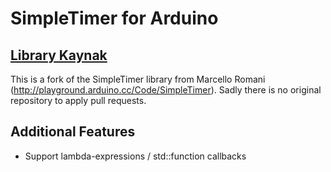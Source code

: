 # SimpleTimer for Arduino

## [Library Kaynak](https://github.com/schinken/SimpleTimer)

This is a fork of the SimpleTimer library from Marcello Romani (http://playground.arduino.cc/Code/SimpleTimer). Sadly there is no original repository to apply pull requests.

## Additional Features

* Support lambda-expressions / std::function callbacks
